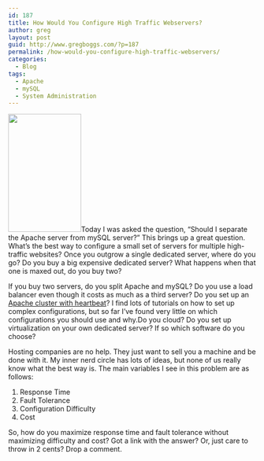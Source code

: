 ```yaml
---
id: 187
title: How Would You Configure High Traffic Webservers?
author: greg
layout: post
guid: http://www.gregboggs.com/?p=187
permalink: /how-would-you-configure-high-traffic-webservers/
categories:
  - Blog
tags:
  - Apache
  - mySQL
  - System Administration
---
```

<a rel="attachment wp-att-200" href="http://www.gregboggs.com/how-would-you-configure-high-traffic-webservers/traffic/"><img class="alignleft size-full wp-image-200" title="traffic" src="http://www.gregboggs.com/wp-content/uploads/2010/10/traffic.jpg" alt="" width="148" height="240" /></a>Today I was asked the question, &#8220;Should I separate the Apache server from mySQL server?&#8221; This brings up a great question. What&#8217;s the best way to configure a small set of servers for multiple high-traffic websites? Once you outgrow a single dedicated server, where do you go? Do you buy a big expensive dedicated server? What happens when that one is maxed out, do you buy two?

If you buy two servers, do you split Apache and mySQL? Do you use a load balancer even though it costs as much as a third server? Do you set up an [Apache cluster with heartbeat][1]? I find lots of tutorials on how to set up complex configurations, but so far I&#8217;ve found very little on which configurations you should use and why.Do you cloud? Do you set up virtualization on your own dedicated server? If so which software do you choose?

Hosting companies are no help. They just want to sell you a machine and be done with it. My inner nerd circle has lots of ideas, but none of us really know what the best way is. The main variables I see in this problem are as follows:

  1. Response Time
  2. Fault Tolerance
  3. Configuration Difficulty
  4. Cost

So, how do you maximize response time and fault tolerance without maximizing difficulty and cost? Got a link with the answer? Or, just care to throw in 2 cents? Drop a comment.

 [1]: http://www.howtoforge.com/high_availability_heartbeat_centos